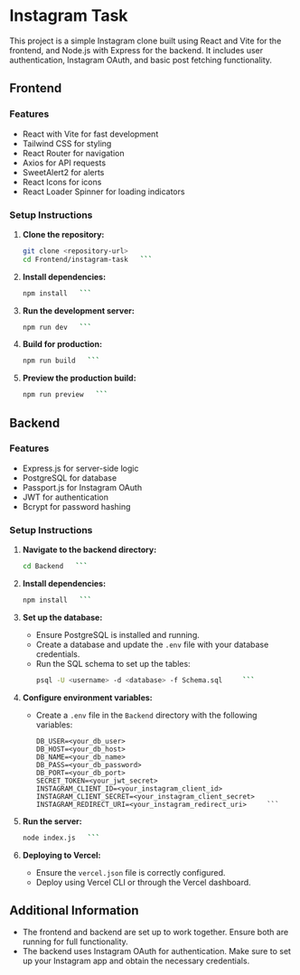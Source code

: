 # Instagram Task

This project is a simple Instagram clone built using React and Vite for the frontend, and Node.js with Express for the backend. It includes user authentication, Instagram OAuth, and basic post fetching functionality.

## Frontend

### Features

- React with Vite for fast development
- Tailwind CSS for styling
- React Router for navigation
- Axios for API requests
- SweetAlert2 for alerts
- React Icons for icons
- React Loader Spinner for loading indicators

### Setup Instructions

1. **Clone the repository:**
   ```bash
   git clone <repository-url>
   cd Frontend/instagram-task   ```

2. **Install dependencies:**
   ```bash
   npm install   ```

3. **Run the development server:**
   ```bash
   npm run dev   ```

4. **Build for production:**
   ```bash
   npm run build   ```

5. **Preview the production build:**
   ```bash
   npm run preview   ```

## Backend

### Features

- Express.js for server-side logic
- PostgreSQL for database
- Passport.js for Instagram OAuth
- JWT for authentication
- Bcrypt for password hashing

### Setup Instructions

1. **Navigate to the backend directory:**
   ```bash
   cd Backend   ```

2. **Install dependencies:**
   ```bash
   npm install   ```

3. **Set up the database:**

   - Ensure PostgreSQL is installed and running.
   - Create a database and update the `.env` file with your database credentials.
   - Run the SQL schema to set up the tables:
     ```bash
     psql -U <username> -d <database> -f Schema.sql     ```

4. **Configure environment variables:**

   - Create a `.env` file in the `Backend` directory with the following variables:
     ```plaintext
     DB_USER=<your_db_user>
     DB_HOST=<your_db_host>
     DB_NAME=<your_db_name>
     DB_PASS=<your_db_password>
     DB_PORT=<your_db_port>
     SECRET_TOKEN=<your_jwt_secret>
     INSTAGRAM_CLIENT_ID=<your_instagram_client_id>
     INSTAGRAM_CLIENT_SECRET=<your_instagram_client_secret>
     INSTAGRAM_REDIRECT_URI=<your_instagram_redirect_uri>     ```

5. **Run the server:**
   ```bash
   node index.js   ```

6. **Deploying to Vercel:**

   - Ensure the `vercel.json` file is correctly configured.
   - Deploy using Vercel CLI or through the Vercel dashboard.

## Additional Information

- The frontend and backend are set up to work together. Ensure both are running for full functionality.
- The backend uses Instagram OAuth for authentication. Make sure to set up your Instagram app and obtain the necessary credentials.